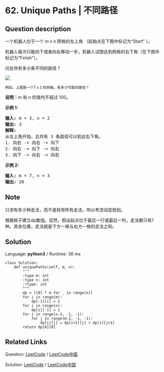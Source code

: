 # 62. Unique Paths | 不同路径

## Question description

<!--If you want to use the English description, use <p>A robot is located at the top-left corner of a <em>m</em> x <em>n</em> grid (marked &#39;Start&#39; in the diagram below).</p>

<p>The robot can only move either down or right at any point in time. The robot is trying to reach the bottom-right corner of the grid (marked &#39;Finish&#39; in the diagram below).</p>

<p>How many possible unique paths are there?</p>

<p><img src="https://assets.leetcode.com/uploads/2018/10/22/robot_maze.png" style="width: 400px; height: 183px;" /><br />
<small>Above is a 7 x 3 grid. How many possible unique paths are there?</small></p>

<p><strong>Note:</strong> <em>m</em> and <em>n</em> will be at most 100.</p>

<p><strong>Example 1:</strong></p>

<pre>
<strong>Input:</strong> m = 3, n = 2
<strong>Output:</strong> 3
<strong>Explanation:</strong>
From the top-left corner, there are a total of 3 ways to reach the bottom-right corner:
1. Right -&gt; Right -&gt; Down
2. Right -&gt; Down -&gt; Right
3. Down -&gt; Right -&gt; Right
</pre>

<p><strong>Example 2:</strong></p>

<pre>
<strong>Input:</strong> m = 7, n = 3
<strong>Output:</strong> 28</pre>
 instead-->
<p>一个机器人位于一个 <em>m x n </em>网格的左上角 （起始点在下图中标记为&ldquo;Start&rdquo; ）。</p>

<p>机器人每次只能向下或者向右移动一步。机器人试图达到网格的右下角（在下图中标记为&ldquo;Finish&rdquo;）。</p>

<p>问总共有多少条不同的路径？</p>

<p><img src="https://assets.leetcode-cn.com/aliyun-lc-upload/uploads/2018/10/22/robot_maze.png"></p>

<p><small>例如，上图是一个7 x 3 的网格。有多少可能的路径？</small></p>

<p><strong>说明：</strong><em>m</em>&nbsp;和 <em>n </em>的值均不超过 100。</p>

<p><strong>示例&nbsp;1:</strong></p>

<pre><strong>输入:</strong> m = 3, n = 2
<strong>输出:</strong> 3
<strong>解释:</strong>
从左上角开始，总共有 3 条路径可以到达右下角。
1. 向右 -&gt; 向右 -&gt; 向下
2. 向右 -&gt; 向下 -&gt; 向右
3. 向下 -&gt; 向右 -&gt; 向右
</pre>

<p><strong>示例&nbsp;2:</strong></p>

<pre><strong>输入:</strong> m = 7, n = 3
<strong>输出:</strong> 28</pre>


## Note

只求有多少种走法，而不是枚举所有走法，所以考虑动态规划。

根据格子建立dp数组。显然，假设起点位于最后一行或最后一列，走法都只有1种。其余位置，走法就是下方一格与右方一格的走法之和。


## Solution

Language: **python3**  /  Runtime: 36 ms

```python3
class Solution:
    def uniquePaths(self, m, n):
        """
        :type m: int
        :type n: int
        :rtype: int
        """
        dp = [[0] * m for _ in range(n)]
        for i in range(m):
            dp[-1][i] = 1
        for i in range(n):
            dp[i][-1] = 1
        for i in range(n-2, -1, -1):
            for j in range(m-2, -1, -1):
                dp[i][j] = dp[i+1][j] + dp[i][j+1]
        return dp[0][0]

```



## Related Links

Question: [LeetCode](https://leetcode.com/problems/unique-paths/description/)  /  [LeetCode中国](https://leetcode-cn.com/problems/unique-paths/description/)

Solution: [LeetCode](https://leetcode.com/articles/unique-paths/)  /  [LeetCode中国](https://leetcode-cn.com/articles/unique-paths/)